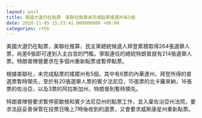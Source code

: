 ```yaml
---
layout: post
title: 美國大選仍在點票　美聯社推算未完成點票搖擺州有5個
date: 2020-11-05 15:53:41.000000000 +08:00
categories: rthk
---
```


美國大選仍在點票，美聯社推算，民主黨總統候選人拜登累積取得264張選舉人票，尚差6張即可達到入主白宮的門檻。爭取連任的總統特朗普就有214張選舉人票。特朗普陣營要求在多個州重新點票或暫停點票。

根據美聯社，未完成點票的搖擺州有5個，其中有6票的內華達州，拜登所得的普選票暫時領先，至於有20張選舉人票的賓夕法尼亞，15張票的北卡羅來納，16張票的佐治亞，以及3票的阿拉斯加州，特朗普則暫時領先。

特朗普陣營要求暫停密歇根和賓夕法尼亞州的點票工作，並入稟佐治亞州法院，要求法庭妥善保管在投票日晚上7時後收到的選票，又會要求威斯康星州重新點票。

